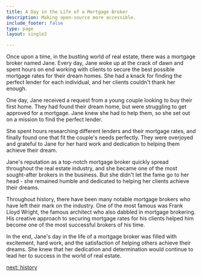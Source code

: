 ```yaml
---
title: A Day in the Life of a Mortgage Broker
description: Making open-source more accessible.
include_footer: false
type: page
layout: single2

---
```


<p>
Once upon a time, in the bustling world of real estate, there was a mortgage broker named Jane. Every day, Jane woke up at the crack of dawn and spent hours on end working with clients to secure the best possible mortgage rates for their dream homes. She had a knack for finding the perfect lender for each individual, and her clients couldn't thank her enough.

One day, Jane received a request from a young couple looking to buy their first home. They had found their dream home, but were struggling to get approved for a mortgage. Jane knew she had to help them, so she set out on a mission to find the perfect lender.

She spent hours researching different lenders and their mortgage rates, and finally found one that fit the couple's needs perfectly. They were overjoyed and grateful to Jane for her hard work and dedication to helping them achieve their dream.

Jane's reputation as a top-notch mortgage broker quickly spread throughout the real estate industry, and she became one of the most sought-after brokers in the business. But she didn't let the fame go to her head - she remained humble and dedicated to helping her clients achieve their dreams.

Throughout history, there have been many notable mortgage brokers who have left their mark on the industry. One of the most famous was Frank Lloyd Wright, the famous architect who also dabbled in mortgage brokering. His creative approach to securing mortgage rates for his clients helped him become one of the most successful brokers of his time.

In the end, Jane's day in the life of a mortgage broker was filled with excitement, hard work, and the satisfaction of helping others achieve their dreams. She knew that her dedication and determination would continue to lead her to success in the world of real estate.


<a href="https://workdojos.com/mortgagebrokers/history">next: history</a>

